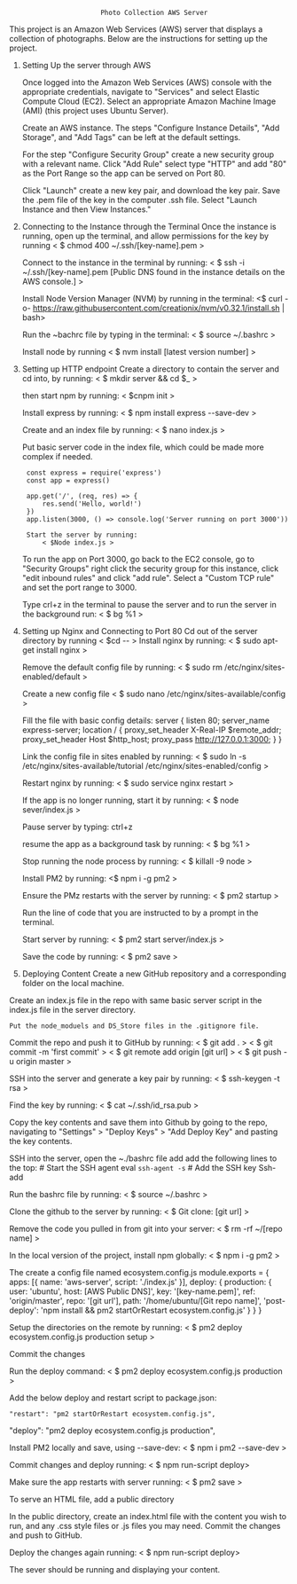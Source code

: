                            Photo Collection AWS Server

This project is an Amazon Web Services (AWS) server that displays a collection of photographs. Below are the instructions for setting up the project.

1. Setting Up the server through AWS

    Once logged into the Amazon Web Services (AWS) console with the appropriate credentials, navigate to "Services" and select Elastic Compute Cloud (EC2).  Select an appropriate Amazon Machine Image (AMI) (this project uses Ubuntu Server).  

    Create an AWS instance. The steps "Configure Instance Details", "Add Storage", and "Add Tags" can be left at the default settings. 

    For the step "Configure Security Group" create a new security group with  a relevant name. Click "Add Rule" select type "HTTP" and add "80" as the Port Range so the app can be served on Port 80.

    Click "Launch"  create a new key pair, and download the key pair.  Save the .pem file of the key in the computer .ssh file. Select "Launch Instance and then View Instances."


2. Connecting to the Instance through the Terminal
    Once the instance is running, open up the terminal, and allow permissions for the key by running
        < $ chmod 400 ~/.ssh/[key-name].pem >

    Connect to the instance in the terminal by running:
        < $ ssh -i ~/.ssh/[key-name].pem     [Public DNS found in the instance details on the AWS console.] >

    Install Node Version Manager (NVM) by running in the terminal:
        <$ curl -o- 
        https://raw.githubusercontent.com/creationix/nvm/v0.32.1/install.sh | bash>

    Run the ~bachrc file by typing in the terminal:
        < $ source ~/.bashrc >

    Install node by running 
        < $ nvm install [latest version number] >

3. Setting up HTTP endpoint
    Create a directory to contain the server and cd into, by running:
        < $ mkdir server  && cd $_ >

    then start npm by running:
        < $cnpm init >

    Install express by running:
        < $ npm install express --save-dev >

    Create and an index file by running:
        < $ nano index.js >

    Put  basic server code in the index file, which could be made more complex if needed.

        const express = require('express')
        const app = express()

        app.get('/', (req, res) => {
            res.send('Hello, world!')
        })
        app.listen(3000, () => console.log('Server running on port 3000'))

        Start the server by running:
            < $Node index.js >

    To run the app on Port 3000, go back to the EC2 console, go to "Security Groups" right click the security group for this instance, click "edit inbound rules" and click "add rule". Select a "Custom TCP rule" and set the port range to 3000.

    Type crl+z in the terminal to pause the server and to run the server in the background run:
        < $ bg %1 >

4. Setting up Nginx and Connecting to Port 80
    Cd out of the server directory by running
        < $cd -- >
    Install nginx by running:
        < $ sudo apt-get install nginx >

    Remove the default config file by running: 
        < $ sudo rm /etc/nginx/sites-enabled/default >

    Create a  new config file
        < $ sudo nano /etc/nginx/sites-available/config >

    Fill the file with basic config details:
        server {
        listen 80;
        server_name express-server;
        location / {
            proxy_set_header  X-Real-IP  $remote_addr;
            proxy_set_header  Host       $http_host;
            proxy_pass        http://127.0.0.1:3000;
        }
        }

    Link the config file in sites enabled by running:
        < $ sudo ln -s /etc/nginx/sites-available/tutorial /etc/nginx/sites-enabled/config >

    Restart nginx by running:
        < $ sudo service nginx restart >

    If the app is no longer running, start it by running:
        < $ node sever/index.js >

    Pause server by typing:
        ctrl+z 

    resume the app as a background task by running:
        < $ bg %1 >

    Stop running the node process by running: 
        < $ killall -9 node >

    Install PM2 by running:
         <$ npm i -g pm2 >

    Ensure the PMz restarts with the server by running:
        < $ pm2 startup >

    Run the line of code that you are instructed to by a prompt in the terminal.

    Start server by running: 
        < $ pm2 start server/index.js >

    Save the code by running:
        < $ pm2 save >

5. Deploying Content
Create a new GitHub repository and a corresponding folder on the local machine.

  Create an index.js file in the repo with same basic server script in the index.js file in the server directory.

	Put the node_moduels and DS_Store files in the .gitignore file.

 Commit the repo and push it to GitHub by running:
    < $ git add . >
    < $ git commit -m 'first commit' >
    < $ git remote add origin  [git url] >
    < $ git push -u origin master >

SSH into the server and generate a key pair by running:
    < $ ssh-keygen -t rsa >

Find the key by running:
    < $ cat ~/.ssh/id_rsa.pub >

Copy the key contents and save them into Github by going to the repo, navigating to "Settings" > "Deploy Keys" > "Add Deploy Key" and pasting the key contents.

SSH into the server, open the ~./bashrc file add add the following lines to the top:
    # Start the SSH agent
    eval `ssh-agent -s`
    # Add the SSH key
    Ssh-add

Run the bashrc file by running:
    < $ source ~/.bashrc >


Clone the github to the server by running:
	< $ Git clone: [git url] >

Remove the code you pulled in from git into your server:
    < $ rm -rf ~/[repo name] >

In the local version of the project, install npm globally:
    < $ npm i -g pm2 >

The create a config file named ecosystem.config.js
    module.exports = {
    apps: [{
        name: 'aws-server',
        script: './index.js'
    }],
    deploy: {
        production: {
        user: 'ubuntu',
        host: [AWS Public DNS]',
        key: '[key-name.pem]',
        ref: 'origin/master',
        repo: '[git url'],
        path: '/home/ubuntu/[Git repo name]',
        'post-deploy': 'npm install && pm2 startOrRestart ecosystem.config.js'
        }
    }
    }

Setup the directories on the remote by running: 
    < $ pm2 deploy ecosystem.config.js production setup >

Commit the changes

Run the deploy command:
    < $ pm2 deploy ecosystem.config.js production > 

Add the below deploy and restart script to package.json: 

	"restart": "pm2 startOrRestart ecosystem.config.js",
   "deploy": "pm2 deploy ecosystem.config.js production",

Install PM2 locally and save, using --save-dev: 
    < $ npm i pm2 --save-dev >

Commit changes  and deploy running: 
	< $ npm run-script deploy>

Make sure the app restarts with server running:
	< $ pm2 save >

To serve an HTML file, add a public directory

In the public directory, create an index.html file with the content you wish to run, and any .css style files or .js files you may need.
Commit the changes and push to GitHub.

Deploy the changes again running: 
    < $ npm run-script deploy>

The sever should be running and displaying your content.



